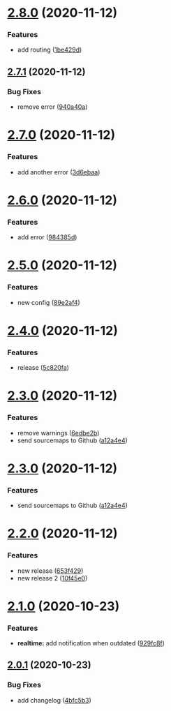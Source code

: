 # [2.8.0](https://github.com/RubenGuerrero/react-app-semantic-release/compare/v2.7.1...v2.8.0) (2020-11-12)


### Features

* add routing ([1be429d](https://github.com/RubenGuerrero/react-app-semantic-release/commit/1be429db422a1c909a11787fe3d13c9668baa094))

## [2.7.1](https://github.com/RubenGuerrero/react-app-semantic-release/compare/v2.7.0...v2.7.1) (2020-11-12)


### Bug Fixes

* remove error ([940a40a](https://github.com/RubenGuerrero/react-app-semantic-release/commit/940a40a7076f5119a9c65da94d617f27664b44fa))

# [2.7.0](https://github.com/RubenGuerrero/react-app-semantic-release/compare/v2.6.0...v2.7.0) (2020-11-12)


### Features

* add another error ([3d6ebaa](https://github.com/RubenGuerrero/react-app-semantic-release/commit/3d6ebaa56c76b9730d6983ff406b907c8b7cfd15))

# [2.6.0](https://github.com/RubenGuerrero/react-app-semantic-release/compare/v2.5.0...v2.6.0) (2020-11-12)


### Features

* add error ([984385d](https://github.com/RubenGuerrero/react-app-semantic-release/commit/984385d050ecb94e571e94a0037302d2ce3e096b))

# [2.5.0](https://github.com/RubenGuerrero/react-app-semantic-release/compare/v2.4.0...v2.5.0) (2020-11-12)


### Features

* new config ([89e2af4](https://github.com/RubenGuerrero/react-app-semantic-release/commit/89e2af4b64806a90347993afadf4a6196c642812))

# [2.4.0](https://github.com/RubenGuerrero/react-app-semantic-release/compare/v2.3.0...v2.4.0) (2020-11-12)


### Features

* release ([5c820fa](https://github.com/RubenGuerrero/react-app-semantic-release/commit/5c820fa1eeea68e2bce950af1869500c4cc01b90))

# [2.3.0](https://github.com/RubenGuerrero/react-app-semantic-release/compare/v2.2.0...v2.3.0) (2020-11-12)


### Features

* remove warnings ([6edbe2b](https://github.com/RubenGuerrero/react-app-semantic-release/commit/6edbe2b02fa0db7b1fa12ea1c6422069b6dce5d3))
* send sourcemaps to Github ([a12a4e4](https://github.com/RubenGuerrero/react-app-semantic-release/commit/a12a4e4afdd322787e3746858d7606aa038fd97e))

# [2.3.0](https://github.com/RubenGuerrero/react-app-semantic-release/compare/v2.2.0...v2.3.0) (2020-11-12)


### Features

* send sourcemaps to Github ([a12a4e4](https://github.com/RubenGuerrero/react-app-semantic-release/commit/a12a4e4afdd322787e3746858d7606aa038fd97e))

# [2.2.0](https://github.com/RubenGuerrero/react-app-semantic-release/compare/v2.1.0...v2.2.0) (2020-11-12)


### Features

* new release ([653f429](https://github.com/RubenGuerrero/react-app-semantic-release/commit/653f4290985b7dd737bf3ccc02bf0085c385b80d))
* new release 2 ([10f45e0](https://github.com/RubenGuerrero/react-app-semantic-release/commit/10f45e0179344494fe066d91306fd9993cef14e9))

# [2.1.0](https://github.com/RubenGuerrero/react-app-semantic-release/compare/v2.0.1...v2.1.0) (2020-10-23)


### Features

* **realtime:** add notification when outdated ([929fc8f](https://github.com/RubenGuerrero/react-app-semantic-release/commit/929fc8f38a0ce243bf9a0656234afb1874232229))

## [2.0.1](https://github.com/RubenGuerrero/react-app-semantic-release/compare/v2.0.0...v2.0.1) (2020-10-23)


### Bug Fixes

* add changelog ([4bfc5b3](https://github.com/RubenGuerrero/react-app-semantic-release/commit/4bfc5b3202394b8700a2bd2511ca519ed78921ef))
